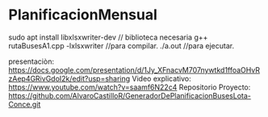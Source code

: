 # PlanificacionMensual
sudo apt install libxlsxwriter-dev // biblioteca necesaria
g++ rutaBusesA1.cpp -lxlsxwriter //para compilar.
./a.out //para ejecutar.

presentaciòn: https://docs.google.com/presentation/d/1Jy_XFnacvM707nywtkd1ffoaOHvRzAep4GRivGdoI2k/edit?usp=sharing
Video explicativo: https://www.youtube.com/watch?v=saamf6N22c4 
Repositorio Proyecto: https://github.com/AlvaroCastilloR/GeneradorDePlanificacionBusesLota-Conce.git
